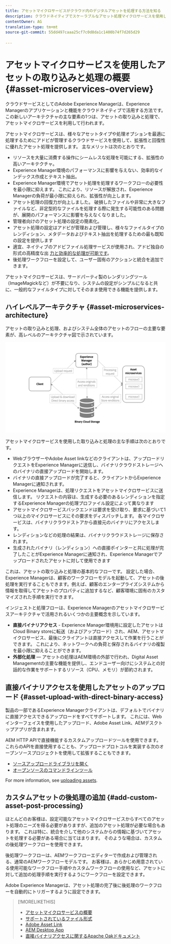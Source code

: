 ```yaml
---
title: アセットマイクロサービスがクラウド内のデジタルアセットを処理する方法を知る
description: クラウドネイティブでスケーラブルなアセット処理マイクロサービスを使用して、デジタルアセットを処理します。
contentOwner: AG
translation-type: tm+mt
source-git-commit: 55dd497caaa25cf7c0d8da1c1400b74f7d265d29

---
```



# アセットマイクロサービスを使用したアセットの取り込みと処理の概要 {#asset-microservices-overview}

<!--
First half of content at https://git.corp.adobe.com/aklimets/project-nui/blob/master/docs/Project-Nui-Asset-Compute-Service.md is useful for this article.
TBD: Post-GA we will provide detailed information at \help\assets\asset-microservices-configure-and-use.md. However, for GA, all information is added, in short, in this article.

-->

クラウドサービスとしてのAdobe Experience Managerは、Experience Managerのアプリケーションと機能をクラウドネイティブで活用する方法です。 この新しいアーキテクチャの主な要素の1つは、アセットの取り込みと処理で、アセットマイクロサービスを利用して行われます。

アセットマイクロサービスは、様々なアセットタイプや処理オプションを最適に処理するためにアドビが管理するクラウドサービスを使用して、拡張性と回復性に優れたアセット処理を提供します。 主なメリットは次のとおりです。

* リソースを大量に消費する操作にシームレスな処理を可能にする、拡張性の高いアーキテクチャ。
* Experience Manager環境のパフォーマンスに影響を与えない、効率的なインデックス作成とテキスト抽出。
* Experience Manager環境でアセット処理を処理するワークフローの必要性を最小限に抑えます。 これにより、リソースが解放され、Experience Managerの負荷が最小限に抑えられ、拡張性が向上します。
* アセット処理の回復力が向上しました。 破損したファイルや非常に大きなファイルなど、非定型的なファイルを処理する際に発生する可能性のある問題が、展開のパフォーマンスに影響を与えなくなりました。
* 管理者向けのアセット処理の設定の簡素化。
* アセット処理の設定はアドビが管理および管理し、様々なファイルタイプのレンディション、メタデータおよびテキスト抽出を処理するための最も既知の設定を提供します
* 適宜、ネイティブのアドビファイル処理サービスが使用され、アドビ独自の形式の高精度な出 [力と効率的な処理が可能です](file-format-support.md)。
* 後処理ワークフローを設定して、ユーザー固有のアクションと統合を追加できます。

アセットマイクロサービスは、サードパーティ製のレンダリングツール（ImageMagickなど）が不要になり、システムの設定がシンプルになると共に、一般的なファイルタイプに対してそのまま使用できる機能を提供します。

## ハイレベルアーキテクチャ {#asset-microservices-architecture}

アセットの取り込みと処理、およびシステム全体のアセットのフローの主要な要素が、高レベルのアーキテクチャ図で示されています。

<!-- Proposed DRAFT diagram for asset microservices overview - see section "Asset processing - high-level diagram" in the PPTX deck

https://adobe-my.sharepoint.com/personal/gklebus_adobe_com/_layouts/15/guestaccess.aspx?guestaccesstoken=jexDC5ZnepXSt6dTPciH66TzckS1BPEfdaZuSgHugL8%3D&docid=2_1ec37f0bd4cc74354b4f481cd420e07fc&rev=1&e=CdgElS
-->

![アセットの取り込みと処理アセットのマイクロサ](assets/asset-microservices-overview.png "ービスを使用したアセットの取り込みと処理")

アセットマイクロサービスを使用した取り込みと処理の主な手順は次のとおりです。

* WebブラウザーやAdobe Asset linkなどのクライアントは、アップロードリクエストをExperience Managerに送信し、バイナリクラウドストレージへのバイナリの直接アップロードを開始します。
* バイナリの直接アップロードが完了すると、クライアントからExperience Managerに通知されます。
* Experience Managerは、処理リクエストをアセットマイクロサービスに送信します。 リクエストの内容は、生成する必要のあるレンディションを指定するExperience Managerの処理プロファイル設定によって異なります
* アセットマイクロサービスバックエンドは要求を受け取り、要求に基づいて1つ以上のマイクロサービスにその要求をディスパッチします。 各マイクロサービスは、バイナリクラウドストアから直接元のバイナリにアクセスします。
* レンディションなどの処理の結果は、バイナリクラウドストレージに保存されます。
* 生成されたバイナリ（レンディション）への直接ポインターと共に処理が完了したことがExperience Managerに通知され、Experience Managerでアップロードされたアセットに対して使用できます

これは、アセットの取り込みと処理の基本的なフローです。 設定した場合、Experience Managerは、顧客のワークフローモデルを起動して、アセットの後処理を実行することもできます。例えば、顧客のエンタープライズシステムから情報を取得してアセットのプロパティに追加するなど、顧客環境に固有のカスタマイズされた手順を実行できます。

インジェストと処理フローは、Experience Managerのアセットマイクロサービスアーキテクチャで活用されるいくつかの主要概念を示しています。

* **直接バイナリアクセス** - Experience Manager環境用に設定したアセットはCloud Binary storeに転送（およびアップロード）され、AEM、アセットマイクロサービス、最後にクライアントは直接アクセスして作業を行うことができます。 これにより、ネットワークへの負荷と保存されるバイナリの複製を最小限に抑えることができます。
* **外部化処理** — アセットの処理はAEM環境の外部で行われ、Digital Asset Managementの主要な機能を提供し、エンドユーザー向けにシステムとの対話的な作業をサポートするリソース（CPU、メモリ）が節約されます。

## 直接バイナリアクセスを使用したアセットのアップロード {#asset-upload-with-direct-binary-access}

製品の一部であるExperience Managerクライアントは、デフォルトでバイナリに直接アクセスできるアップロードをすべてサポートします。 これには、Webインターフェイスを使用したアップロード、Adobe Asset Link、AEMデスクトップアプリが含まれます。

AEM HTTP APIで直接機能するカスタムアップロードツールを使用できます。 これらのAPIを直接使用することも、アップロードプロトコルを実装する次のオープンソースプロジェクトを使用して拡張することもできます。

* [ソースアップロードライブラリを開く](https://github.com/adobe/aem-upload)
* [オープンソースのコマンドラインツール](https://github.com/adobe/aio-cli-plugin-aem)

For more information, see [uploading assets](add-assets.md).

## カスタムアセットの後処理の追加 {#add-custom-asset-post-processing}

ほとんどのお客様は、設定可能なアセットマイクロサービスからすべてのアセット処理のニーズを得る必要がありますが、追加のアセット処理が必要な場合もあります。 これは特に、統合を介して他のシステムからの情報に基づいてアセットを処理する必要がある場合に当てはまります。 そのような場合は、カスタムの後処理ワークフローを使用できます。

後処理ワークフローは、AEMワークフローエディターで作成および管理される、通常のAEMワークフローモデルです。 お客様は、あらかじめ用意されている使用可能なワークフロー手順やカスタムワークフローの使用など、アセットに対して追加の処理手順を実行するようにワークフローを設定できます。

Adobe Experience Managerは、アセット処理の完了後に後処理のワークフローを自動的にトリガーするように設定できます。

<!-- TBD asgupta, Engg: Create some asset-microservices-data-flow-diagram.
-->

>[!MORELIKETHIS]
>
>* [アセットマイクロサービスの概要](asset-microservices-configure-and-use.md)
>* [サポートされているファイル形式](file-format-support.md)
>* [Adobe Asset Link](https://helpx.adobe.com/enterprise/using/adobe-asset-link.html)
>* [AEM Desktop App](https://docs.adobe.com/content/help/en/experience-manager-desktop-app/using/introduction.html)
>* [直接バイナリアクセスに関するApache Oakドキュメント](https://jackrabbit.apache.org/oak/docs/features/direct-binary-access.html)

